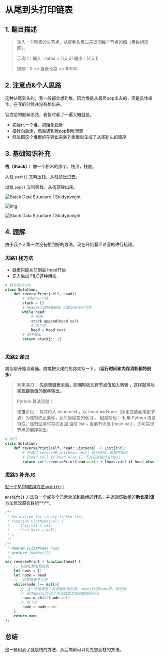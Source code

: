 # 从尾到头打印链表

## 1. 题目描述

> 输入一个链表的头节点，从尾到头反过来返回每个节点的值（用数组返回）。
>
> 示例 1：输入：head = [1,3,2]
> 输出：[2,3,1]
>
>
> 限制：0 <= 链表长度 <= 10000
>

## 2. 注意点&个人思路

这种从尾到头的，我一般都会想到堆，因为堆是从最后pop出去的，但是具体操作。在写的时候并没有想出来。

官方给的题解思路，我暂时看了一遍大概就是。

- 初始化一个堆，初始化指针
- 指针向后走，然后遇到就pop到堆里面
- 然后把这个堆里的在弹出来到列表里就生成了从尾到头的顺序

## 3. 基础知识补充

**栈（Stack）：** 像一个积木的那个，栈顶，栈底。

入栈 `push()`  又叫压栈，从栈顶压进去。

出栈 `pop()` 又叫弹栈，从栈顶弹出来。

![Stack Data Structure | Studytonight](https://www.studytonight.com/data-structures/images/stack-data-structure.png)

![img](https://media.geeksforgeeks.org/wp-content/cdn-uploads/gq/2013/03/stack.png)

![Stack Data Structure | Studytonight](https://www.studytonight.com/data-structures/images/stack-data-structure.png)

## 4. 题解

由于我个人第一次没有想到好的方法，现在开始看评论写的进行梳理。

### 思路1 栈方法

- 链表只能从前到后 head开始
- 先入后出 FILO这种用栈

```python
# 栈方法stack     
class Solution:
    def reversePrint(self, head):
        # 初始化一个栈
        stack = []
        # head可以理解成链表 只要链表还不为空
        while head:
            # 压栈
            stack.append(head.val)
            # 向下走
            head = head.next
        # 倒序输出
        return stack[::-1]
        
```

### 思路2 递归

貌似刚开始没看懂。直接把大佬的思路先写一下。（**运行时间和内存消耗都特别多**）

> 利用递归： **先走至链表末端，回溯时依次将节点值加入列表 ，这样就可以实现链表值的倒序输出。**
>
> Python 算法流程：
>
> 递推阶段： 每次传入 head.next ，以 head == None（即走过链表尾部节点）为递归终止条件，此时返回空列表 [] 。
> 回溯阶段： 利用 Python 语言特性，递归回溯时每次返回 当前 list + 当前节点值 [head.val] ，即可实现节点的倒序输出。

```python
# 递归
class Solution:
    def reversePrint(self, head: ListNode) -> List[int]:
        # 先通过 reversePrint(head.next) 进行递归，但是不输出
        # [head.val] if head else [] 不为空就输出当时val
        return self.reversePrint(head.next) + [head.val] if head else []
```

### 思路3 补充JS

[贴一个MDN数组方法`unshift()`](https://developer.mozilla.org/en-US/docs/Web/JavaScript/Reference/Global_Objects/Array/unshift)

**`unshift()`** 方法将一个或多个元素添加到数组的**开头**，并返回该数组的**新长度(该**方法修改原有数组**)**。

```javascript
/**
 * Definition for singly-linked list.
 * function ListNode(val) {
 *     this.val = val;
 *     this.next = null;
 * }
 */
/**
 * @param {ListNode} head
 * @return {number[]}
 */
var reversePrint = function(head) {
    // 初始化数组和链表
    let nums = []
    let node = head
    //  如果链表不为空
    while(node !== null){
       // 这一步最重要！链表最前面的值，unshift到nums里，想后排。
       // 因为unshift这个方法就是添加到数组的开头 
        nums.unshift(node.val)
       // 向下走 
        node = node.next
    }
    return nums
};
```



## 总结

这一题用到了就是栈的方法，从后向前可以优先想到栈的方法。